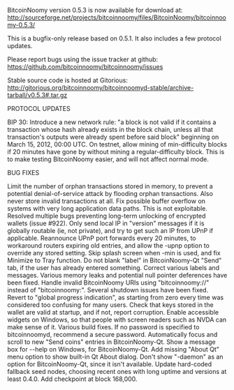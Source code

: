 BitcoinNoomy version 0.5.3 is now available for download at:
http://sourceforge.net/projects/bitcoinnoomy/files/BitcoinNoomy/bitcoinnoomy-0.5.3/

This is a bugfix-only release based on 0.5.1.
It also includes a few protocol updates.

Please report bugs using the issue tracker at github:
https://github.com/bitcoinnoomy/bitcoinnoomy/issues

Stable source code is hosted at Gitorious:
http://gitorious.org/bitcoinnoomy/bitcoinnoomyd-stable/archive-tarball/v0.5.3#.tar.gz

PROTOCOL UPDATES

BIP 30: Introduce a new network rule: "a block is not valid if it contains a transaction whose hash already exists in the block chain, unless all that transaction's outputs were already spent before said block" beginning on March 15, 2012, 00:00 UTC.
On testnet, allow mining of min-difficulty blocks if 20 minutes have gone by without mining a regular-difficulty block. This is to make testing BitcoinNoomy easier, and will not affect normal mode.

BUG FIXES

Limit the number of orphan transactions stored in memory, to prevent a potential denial-of-service attack by flooding orphan transactions. Also never store invalid transactions at all.
Fix possible buffer overflow on systems with very long application data paths. This is not exploitable.
Resolved multiple bugs preventing long-term unlocking of encrypted wallets
(issue #922).
Only send local IP in "version" messages if it is globally routable (ie, not private), and try to get such an IP from UPnP if applicable.
Reannounce UPnP port forwards every 20 minutes, to workaround routers expiring old entries, and allow the -upnp option to override any stored setting.
Skip splash screen when -min is used, and fix Minimize to Tray function.
Do not blank "label" in BitcoinNoomy-Qt "Send" tab, if the user has already entered something.
Correct various labels and messages.
Various memory leaks and potential null pointer deferences have been fixed.
Handle invalid BitcoinNoomy URIs using "bitcoinnoomy://" instead of "bitcoinnoomy:".
Several shutdown issues have been fixed.
Revert to "global progress indication", as starting from zero every time was considered too confusing for many users.
Check that keys stored in the wallet are valid at startup, and if not, report corruption.
Enable accessible widgets on Windows, so that people with screen readers such as NVDA can make sense of it.
Various build fixes.
If no password is specified to bitcoinnoomyd, recommend a secure password.
Automatically focus and scroll to new "Send coins" entries in BitcoinNoomy-Qt.
Show a message box for --help on Windows, for BitcoinNoomy-Qt.
Add missing "About Qt" menu option to show built-in Qt About dialog.
Don't show "-daemon" as an option for BitcoinNoomy-Qt, since it isn't available.
Update hard-coded fallback seed nodes, choosing recent ones with long uptime and versions at least 0.4.0.
Add checkpoint at block 168,000.
